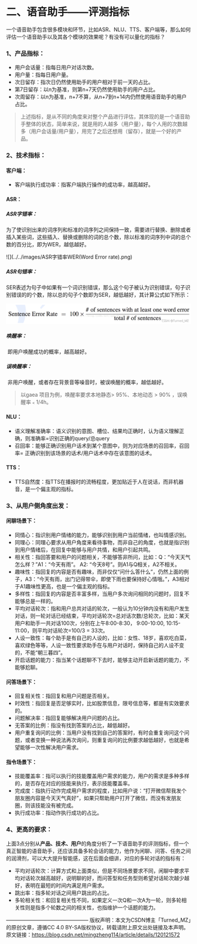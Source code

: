 # 二、语音助手——评测指标

一个语音助手包含很多模块和环节，比如ASR、NLU、TTS、客户端等，那么如何评估一个语音助手以及其各个模块的效果呢？有没有可以量化的指标？

###  1、产品指标：

* 用户会话量：指每日用户对话次数。
* 用户量：指每日用户量。
* 次日留存：指次日仍然使用助手的用户相对于前一天的占比。
* 第7日留存：以n为基准，则第n+7天仍然使用助手的用户占比。
* 次周留存：以n为基准，n+7不算，从n+7到n+14内仍然使用语音助手的用户占比。

> 上述指标，是从不同的角度来对整个产品进行评估，其体现的是一个语音助手整体的状态，简单来说，就是用的人越多（用户量），每个人用的次数越多（用户会话量/用户量），用完了之后还想用（留存），就是一个好的产品。

### **2**、技术指标：

#### **客户端**：

- 客户端执行成功率：指客户端执行操作的成功率，越高越好。

#### ASR：

##### ASR字错率：

为了使识别出来的词序列和标准的词序列之间保持一致，需要进行替换、删除或者插入某些词，这些插入、替换或删除的词的总个数，除以标准的词序列中词的总个数的百分比，即为WER，越低越好。

![](../../images/ASR字错率WER(Word Error rate).png)

##### ASR句错率：

SER表述为句子中如果有一个词识别错误，那么这个句子被认为识别错误，句子识别错误的的个数，除以总的句子个数即为SER，越低越好，其计算公式如下所示：

![](../../images/ASR句错率SER.png)

##### 唤醒率：

​		即用户唤醒成功的概率，越高越好。

##### 误唤醒率：

​		非用户唤醒，或者存在背景音等噪音时，被误唤醒的概率，越低越好。

> 以gaea 项目为例，唤醒率要求本地静态> 95%、本地动态 > 90% ，误唤醒率﹤1/4h。

#### **NLU：**

- 语义理解准确率：语义识别的意图、槽位、结果均正确时，认为语义理解正确，则准确率=识别正确的query/总query
- 召回率：能够正确识别用户话术到某个意图中，则为对应场景的召回率，召回率= 正确识别到该场景的话术/用户话术中存在该意图的话术。

#### **TTS：**

- TTS自然度：指TTS在播报时的流畅程度，更加贴近于人在说话，而非机器音，是一个偏主观的指标。

### 3、从用户侧角度出发：

#### **闲聊场景下：**

* 同情心：指识别用户情绪的能力，能够识别到用户当前情绪，也叫情感识别。
* 同理心：同理心要求从用户角度来看待事物，而非自己的角度，也就是指识别到用户情绪后，在回复中能够与用户共情，和用户引起共鸣。
* 相关性：指回答要和用户的问题相关，不能够答非所问，比如：Q：“今天天气怎么样？”A1：“今天有雨”。 A2: “今天8号”。则A1与Q相关，A2不相关。
* 趣味性：指回复的内容是否有趣味，而非仅仅“问什么答什么”，仍然上面的例子，A3：“今天有雨，出门记得带伞，即使下雨也要保持好心情哦。”，A3相对于A1趣味性更高，也是一个偏主观的指标。
* 多样性：指回复的内容是否丰富多样，当用户多次询问相同的问题时，回复不能够总是一样的。
* 平均对话轮次：指和用户总共对话的轮次，一般认为10分钟内没有和用户发生对话，则一轮对话已经结束，平均对话轮次=总对话次数/总轮次，比如：某天用户和助手一共对话100次，分别在上午8:00-8:30， 9:00-10:00, 10:15-11:00，则平均对话轮次=100/3 = 33次。
* 人设一致性：每个助手是有自己的人设的，比如：女性、18岁，喜欢吃白菜，喜欢绿色等等，人设一致性要求助手在与用户对话时，保持自己的人设不变的，不能“朝三暮四”。
* 开启话题的能力：指当某个话题聊不下去时，能够主动开启新话题的能力，不能够尬聊。

#### **问答场景下：**

* 回复相关性：指回复和用户问题是否相关。
* 时效性：指回复是否足够实时，比如股票信息，限号信息等，都是有实效要求的。
* 问题解决率：指回复能够解决用户问题的占比。
* 无答案的比例：指没有找到答案的占比，越低越好。
* 用户重复询问的比例：当用户没有找到自己的答案时，有时会重复询问这个问题，或者变换一种说法再次询问，则重复询问的比例要求越低越好，也就是希望能够一次性解决用户需求。

#### **指令场景下：**

* 技能覆盖率：指可以执行的技能覆盖用户需求的能力，用户的需求是多种多样的，是否存在对应的技能来执行，表示技能覆盖率。
* 完成度：指执行动作完成用户需求的程度，比如用户说：“打开微信帮我发个朋友圈内容是今天天气真好”，如果只帮助用户打开了微信，而没有发朋友圈，则该技能没有被完成。
* 执行成功率：指动作执行成功的占比。

### 4、更高的要求：

​        上面3点分别从**产品、技术、用户**的角度分析了一下语音助手的评测指标，但一个真正智能的语音助手，还应该具备多轮会话的能力，他作为闲聊、问答、任务之间的润滑剂，可以大大提升智能感，这在后面会细讲，对应的多轮对话的指标有：

* 平均对话轮次：计算方式和上面类似，但是不同场景要求不同，闲聊中要求平均对话轮次越高越好，说明聊的好，而问答型和任务型则希望对话轮次越少越好，表明在最短的时间内满足用户需求。
* 跳出率：指多轮对话之间用户跳出的占比。
* 多轮相关性：和回复相关性不同，如果定义一次Q和一次A为一轮，则多轮相关性则是指多个轮数之间的相关性，也指维护一个话题的能力。

————————————————
版权声明：本文为CSDN博主「Turned_MZ」的原创文章，遵循CC 4.0 BY-SA版权协议，转载请附上原文出处链接及本声明。
原文链接：https://blog.csdn.net/mingzheng114/article/details/120121572

